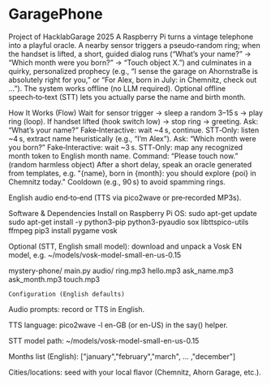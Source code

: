 # GaragePhone
Project of HacklabGarage 2025
A Raspberry Pi turns a vintage telephone into a playful oracle. A nearby sensor triggers a pseudo‑random ring; when the handset is lifted, a short, guided dialog runs (“What’s your name?” → “Which month were you born?” → “Touch object X.”) and culminates in a quirky, personalized prophecy (e.g., “I sense the garage on Ahornstraße is absolutely right for you,” or “For Alex, born in July: in Chemnitz, check out …”).
The system works offline (no LLM required). Optional offline speech‑to‑text (STT) lets you actually parse the name and birth month.

How It Works (Flow)
Wait for sensor trigger → sleep a random 3–15 s → play ring (loop).
If handset lifted (hook switch low) → stop ring → greeting.
Ask: “What’s your name?”
Fake‑Interactive: wait ~4 s, continue.
STT‑Only: listen ~4 s, extract name heuristically (e.g., “I’m Alex”).
Ask: “Which month were you born?”
Fake‑Interactive: wait ~3 s.
STT‑Only: map any recognized month token to English month name.
Command: “Please touch <object X> now.” (random harmless object)
After a short delay, speak an oracle generated from templates, e.g.
"{name}, born in {month}: you should explore {poi} in Chemnitz today."
Cooldown (e.g., 90 s) to avoid spamming rings.

 English audio end‑to‑end (TTS via pico2wave or pre‑recorded MP3s).


Software & Dependencies
Install on Raspberry Pi OS: 
sudo apt-get update
sudo apt-get install -y python3-pip python3-pyaudio sox libttspico-utils ffmpeg
pip3 install pygame vosk

Optional (STT, English small model): download and unpack a Vosk EN model, e.g.
~/models/vosk-model-small-en-us-0.15

mystery-phone/
  main.py
  audio/
    ring.mp3
    hello.mp3
    ask_name.mp3
    ask_month.mp3
    touch.mp3   

    Configuration (English defaults)

Audio prompts: record or TTS in English.

TTS language: pico2wave -l en-GB (or en-US) in the say() helper.

STT model path: ~/models/vosk-model-small-en-us-0.15

Months list (English): ["january","february","march", ... ,"december"]

Cities/locations: seed with your local flavor (Chemnitz, Ahorn Garage, etc.).
